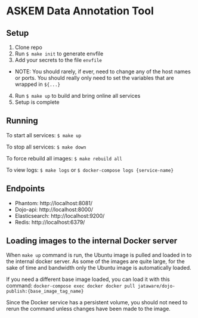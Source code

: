 # ASKEM Data Annotation Tool

## Setup

1. Clone repo
2. Run `$ make init` to generate envfile
3. Add your secrets to the file `envfile`  
  - NOTE: You should rarely, if ever, need to change any of the host names or ports. You should really only need to set the variables that are wrapped in `${...}`

4. Run `$ make up` to build and bring online all services
5. Setup is complete

## Running

To start all services: `$ make up`

To stop all services: `$ make down`

To force rebuild all images: `$ make rebuild all`

To view logs: `$ make logs` or `$ docker-compose logs {service-name}`


## Endpoints

* Phantom: http://localhost:8081/
* Dojo-api: http://localhost:8000/
* Elasticsearch: http://localhost:9200/
* Redis: http://localhost:6379/


## Loading images to the internal Docker server

When `make up` command is run, the Ubuntu image is pulled and loaded in to the internal docker server. As some of the images are quite large, for the sake of time and bandwidth only the Ubuntu image is automatically loaded.

If you need a different base image loaded, you can load it with this command: `docker-compose exec docker docker pull jataware/dojo-publish:{base_image_tag_name}`

Since the Docker service has a persistent volume, you should not need to rerun the command unless changes have been made to the image.

